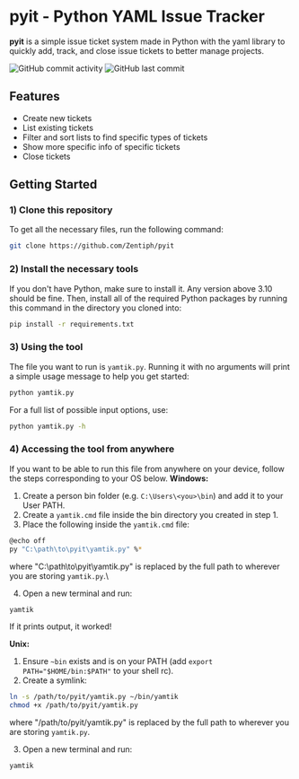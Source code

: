 # pyit - Python YAML Issue Tracker
**pyit** is a simple issue ticket system made in Python with the yaml library
to quickly add, track, and close issue tickets to better manage projects.

![GitHub commit activity](https://img.shields.io/github/commit-activity/t/zentiph/pyit)
![GitHub last commit](https://img.shields.io/github/last-commit/zentiph/pyit)

## Features
* Create new tickets
* List existing tickets
* Filter and sort lists to find specific types of tickets
* Show more specific info of specific tickets
* Close tickets

## Getting Started
### 1) Clone this repository
To get all the necessary files, run the following command:
```bash
git clone https://github.com/Zentiph/pyit
```

### 2) Install the necessary tools
If you don't have Python, make sure to install it. Any version above 3.10 should be fine.
Then, install all of the required Python packages by running this command in the directory you cloned into:
```bash
pip install -r requirements.txt
```

### 3) Using the tool
The file you want to run is `yamtik.py`. Running it with no arguments will print a simple usage message to help you get started:
```bash
python yamtik.py
```
For a full list of possible input options, use:
```bash
python yamtik.py -h
```

### 4) Accessing the tool from anywhere
If you want to be able to run this file from anywhere on your device, follow the steps corresponding to your OS below.
**Windows:**
1. Create a person bin folder (e.g. `C:\Users\<you>\bin`) and add it to your User PATH.
2. Create a `yamtik.cmd` file inside the bin directory you created in step 1.
3. Place the following inside the `yamtik.cmd` file:
```bash
@echo off
py "C:\path\to\pyit\yamtik.py" %*
```
where "C:\path\to\pyit\yamtik.py" is replaced by the full path to wherever you are storing `yamtik.py`.\

4. Open a new terminal and run:
```bash
yamtik
```
If it prints output, it worked!

**Unix:**
1. Ensure `~bin` exists and is on your PATH (add `export PATH="$HOME/bin:$PATH"` to your shell rc).
2. Create a symlink:
```bash
ln -s /path/to/pyit/yamtik.py ~/bin/yamtik
chmod +x /path/to/pyit/yamtik.py
```
where "/path/to/pyit/yamtik.py" is replaced by the full path to wherever you are storing `yamtik.py`.

3. Open a new terminal and run:
```bash
yamtik
```
